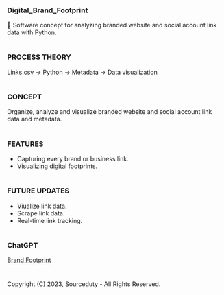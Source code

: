### Digital_Brand_Footprint

🔗 Software concept for analyzing branded website and social account link data with Python.

#
### PROCESS THEORY

Links.csv → Python → Metadata → Data visualization 

#
### CONCEPT

Organize, analyze and visualize branded website and social account link data and metadata.

#
### FEATURES

- Capturing every brand or business link.
- Visualizing digital footprints.

#
### FUTURE UPDATES

- Viualize link data.
- Scrape link data.
- Real-time link tracking.

#
### ChatGPT

[Brand Footprint](https://chat.openai.com/g/g-iQbBVJzIf-brand-footprint)

#

Copyright (C) 2023, Sourceduty - All Rights Reserved.
